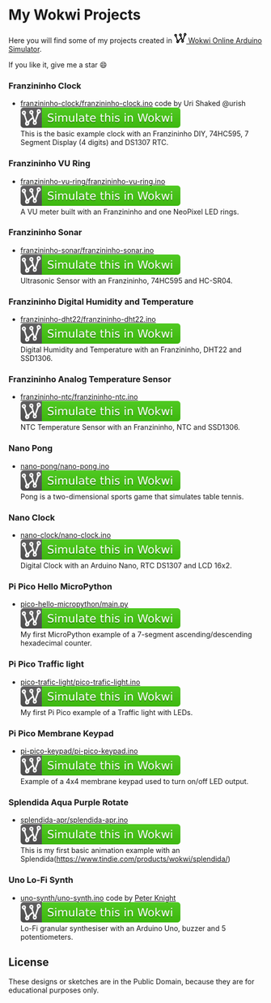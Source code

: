 # My Wokwi Projects

Here you will find some of my projects created in [<img src="wokwi_logo.svg" alt="Wokwi" height="20"> Wokwi Online Arduino Simulator](https://wokwi.com/).

If you like it, give me a star :smile:

### Franzininho Clock
-  [franzininho-clock/franzininho-clock.ino](franzininho-clock.ino) code by Uri Shaked @urish  
   [![Wokwi badge](wokwi_badge.svg)](https://wokwi.com/arduino/projects/301738586036765194)  
   This is the basic example clock with an Franzininho DIY, 74HC595, 7 Segment Display (4 digits) and DS1307 RTC.

### Franzininho VU Ring
-  [franzininho-vu-ring/franzininho-vu-ring.ino](franzininho-vu-ring.ino)  
   [![Wokwi badge](wokwi_badge.svg)](https://wokwi.com/arduino/projects/303017624723259969)  
   A VU meter built with an Franzininho and one NeoPixel LED rings.

### Franzininho Sonar
-  [franzininho-sonar/franzininho-sonar.ino](franzininho-sonar.ino)  
   [![Wokwi badge](wokwi_badge.svg)](https://wokwi.com/arduino/projects/302020345098928648)  
   Ultrasonic Sensor with an Franzininho, 74HC595 and HC-SR04.

### Franzininho Digital Humidity and Temperature
-  [franzininho-dht22/franzininho-dht22.ino](franzininho-dht22.ino)  
   [![Wokwi badge](wokwi_badge.svg)](https://wokwi.com/arduino/projects/301745949656482317)  
   Digital Humidity and Temperature with an Franzininho, DHT22 and SSD1306.

### Franzininho Analog Temperature Sensor
-  [franzininho-ntc/franzininho-ntc.ino](franzininho-ntc.ino)  
   [![Wokwi badge](wokwi_badge.svg)](https://wokwi.com/arduino/projects/301751077214093834)  
   NTC Temperature Sensor with an Franzininho, NTC and SSD1306.

### Nano Pong
-  [nano-pong/nano-pong.ino](nano-pong.ino)  
   [![Wokwi badge](wokwi_badge.svg)](https://wokwi.com/arduino/projects/290059909639176713)  
   Pong is a two-dimensional sports game that simulates table tennis.

### Nano Clock
-  [nano-clock/nano-clock.ino](nano-clock.ino)  
   [![Wokwi badge](wokwi_badge.svg)](https://wokwi.com/arduino/projects/298783436806554120)  
   Digital Clock with an Arduino Nano, RTC DS1307 and LCD 16x2.

### Pi Pico Hello MicroPython
-  [pico-hello-micropython/main.py](main.py)  
   [![Wokwi badge](wokwi_badge.svg)](https://wokwi.com/arduino/projects/300210834979684872)  
   My first MicroPython example of a 7-segment ascending/descending hexadecimal counter.

### Pi Pico Traffic light
-  [pico-trafic-light/pico-trafic-light.ino](pico-trafic-light.ino)  
   [![Wokwi badge](wokwi_badge.svg)](https://wokwi.com/arduino/projects/298508697979585033)  
   My first Pi Pico example of a Traffic light with LEDs.

### Pi Pico Membrane Keypad
-  [pi-pico-keypad/pi-pico-keypad.ino](pi-pico-keypad.ino)  
   [![Wokwi badge](wokwi_badge.svg)](https://wokwi.com/arduino/projects/300115142081774088)  
   Example of a 4x4 membrane keypad used to turn on/off LED output.

### Splendida Aqua Purple Rotate
-  [splendida-apr/splendida-apr.ino](splendida-apr.ino)  
   [![Wokwi badge](wokwi_badge.svg)](https://wokwi.com/arduino/projects/292327347386843657)  
   This is my first basic animation example with an Splendida(https://www.tindie.com/products/wokwi/splendida/)

### Uno Lo-Fi Synth
-  [uno-synth/uno-synth.ino](uno-synth.ino) code by [Peter Knight](https://code.google.com/archive/p/tinkerit/)  
   [![Wokwi badge](wokwi_badge.svg)](https://wokwi.com/arduino/projects/299483632784900621)  
   Lo-Fi granular synthesiser with an Arduino Uno, buzzer and 5 potentiometers.

## License

These designs or sketches are in the Public Domain, because they are for educational purposes only.
